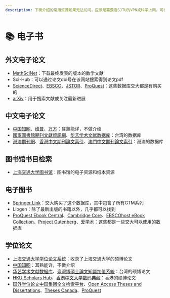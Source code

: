 ```yaml
---
description: 下面介绍的常用资源如果无法访问，应该是需要连SJTU的VPN或科学上网，可参考实用工具栏。
---
```


# 📚 电子书

## 外文电子论文

* [MathSciNet](https://mathscinet.ams.org/mathscinet/index.html)：下载最终发表的版本的数学文献
* Sci-Hub：可以通过论文doi号在该网站搜索得到论文pdf
* [ScienceDirect](https://www.sciencedirect.com)、[EBSCO](https://search.ebscohost.com/)、[JSTOR](https://www.jstor.org)、[ProQuest](https://www.proquest.com/)：这些数据库交大都是有购买的
* [arXiv](https://arxiv.org)：用于搜索文献或关注最新进展

## 中文电子论文

* [中国知网](https://kns.cnki.net/)、[维普](http://lib.cqvip.com)、[万方](https://g.wanfangdata.com.cn/)：耳熟能详，不做介绍
* [國家圖書館期刊文獻資訊網](https://tpl.ncl.edu.tw/NclService/%E3%80%91)、[华艺学术文献数据库](http://www.airitilibrary.cn/)：台湾的数据库
* [港澳期刊網](http://hkmpnpub.lib.cuhk.edu.hk/index.html)、[香港中文期刊論文索引](http://hkinchippub.lib.cuhk.edu.hk/)、[澳門中文期刊論文索引](http://libdigital.umac.mo/macau-periodical/journal-title)：港澳的数据库

## 图书馆书目检索

* [上海交通大学图书馆](https://www.lib.sjtu.edu.cn/f/main/index.shtml)：图书馆的电子资源和纸本资源

## 电子图书

* [Springer Link](https://link.springer.com/)：交大购买了这个数据库，其中包含了所有GTM系列
* Libgen：除了最新出版的书籍以外，几乎都可以找到
* [ProQuest Ebook Central](https://ebookcentral.proquest.com/lib/sjtu/home.action)、[Cambridge Core](https://www.cambridge.org/core)、[EBSCOhost eBook Collection](https://web.p.ebscohost.com/ehost/search/)、[Project Gutenberg](https://www.gutenberg.org/)、[爱学术](https://www.iresearchbook.cn/f/channel\_index?placeID=20033)：这些都是一些交大可以使用的数据库

## 学位论文

* [上海交通大学学位论文系统](http://thesis.lib.sjtu.edu.cn/)：收录了上海交通大学的硕博论文
* [中国知网](https://kns.cnki.net/)：耳熟能详，不做介绍
* [华艺学术文献数据库](http://www.airitilibrary.cn/)、[臺灣博碩士論文知識加值系統](https://ndltd.ncl.edu.tw/cgi-bin/gs32/gsweb.cgi/ccd=EesG2Z/login?jstimes=1\&loadingjs=1\&o=dwebmge\&ssoauth=1\&cache=1668673534126)：台湾的硕博论文
* [HKU Scholars Hub](https://hub.hku.hk/advanced-search?location=thesis)、[香港中文大学数码典藏](https://repository.lib.cuhk.edu.hk/sc/advanced-search)：香港的硕博论文
* [国外学位论文中国集团全文检索平台](https://www.pqdtcn.com/?tdsourcetag=s\_pcqq\_aiomsg)、[Open Access Theses and Dissertations](https://oatd.org/)、[Theses Canada](https://library-archives.canada.ca/eng/services/services-libraries/theses/Pages/search-theses-canada.aspx)、[ProQuest](https://www.proquest.com/pqdtglobal/advanced?accountid=13818)
